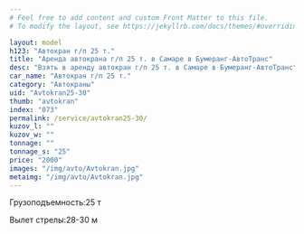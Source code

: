```yaml
---
# Feel free to add content and custom Front Matter to this file.
# To modify the layout, see https://jekyllrb.com/docs/themes/#overriding-theme-defaults

layout: model
h123: "Автокран г/п 25 т."
title: "Аренда автокрана г/п 25 т. в Самаре в Бумеранг-АвтоТранс"
desc: "Взять в аренду автокран г/п 25 т. в Самаре в Бумеранг-АвтоТранс"
car_name: "Автокран г/п 25 т."
category: "Автокраны"
uid: "Avtokran25-30"
thumb: "avtokran"
index: "073"
permalink: /service/avtokran25-30/
kuzov_l: ""
kuzov_w: ""
tonnage: ""
tonnage_s: "25"
price: "2000"
images: "/img/avto/Avtokran.jpg"
metaimg: "/img/avto/Avtokran.jpg"
---
```


<p><span>Грузоподъемность:</span><span>25 т</span></p>

<p><span>Вылет стрелы:</span><span>28-30 м</span></p>
